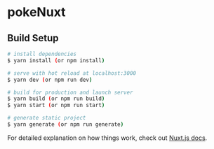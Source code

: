 # pokeNuxt
## Build Setup

```bash
# install dependencies
$ yarn install (or npm install)

# serve with hot reload at localhost:3000
$ yarn dev (or npm run dev)

# build for production and launch server
$ yarn build (or npm run build)
$ yarn start (or npm run start)

# generate static project
$ yarn generate (or npm run generate)
```

For detailed explanation on how things work, check out [Nuxt.js docs](https://nuxtjs.org).
